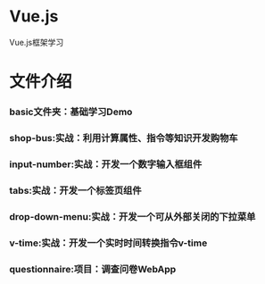 # Vue.js
Vue.js框架学习

# 文件介绍
### basic文件夹：基础学习Demo

### shop-bus:实战：利用计算属性、指令等知识开发购物车
### input-number:实战：开发一个数字输入框组件
### tabs:实战：开发一个标签页组件
### drop-down-menu:实战：开发一个可从外部关闭的下拉菜单
### v-time:实战：开发一个实时时间转换指令v-time
### questionnaire:项目：调查问卷WebApp
